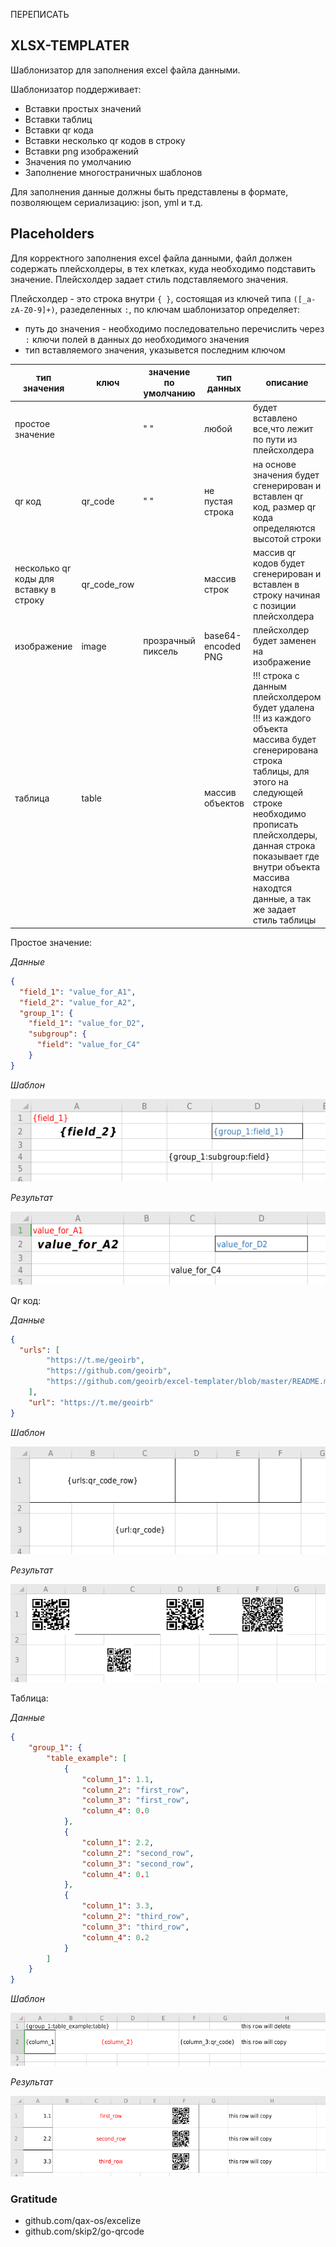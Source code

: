 ПЕРЕПИСАТЬ

## XLSX-TEMPLATER

Шаблонизатор для заполнения excel файла данными.

Шаблонизатор поддерживает:
* Вставки простых значений
* Вставки таблиц
* Вставки qr кода
* Вставки несколько qr кодов в строку
* Вставки png изображений
* Значения по умолчанию
* Заполнение многостраничных шаблонов

Для заполнения данные должны быть представлены в формате, позволяющем сериализацию: json, yml и т.д. 

## Placeholders

Для корректного заполнения excel файла данными, файл должен содержать плейсхолдeры, в тех клетках, куда необходимо подставить значение. Плейсхолдер задает стиль подставляемого значения.

Плейсхолдер - это строка внутри `{ }`, состоящая из ключей типа `([_a-zA-Z0-9]+)`, разеделенных `:`, по ключам шаблонизатор определяет:
- путь до значения - необходимо последовательно перечислить через `:` ключи полей в данных до необходимого значения
- тип вставляемого значения, указывется последним ключом
  
| тип значения                           | ключ        | значение по умолчанию | тип данных       | описание                                                                                            |
|----------------------------------------|-------------|-----------------------|------------------|-----------------------------------------------------------------------------------------------------|
| простое значение                       |             | " "                   | любой            | будет вставлено все,что лежит по пути из плейсхолдера                                               |
| qr код                                 | qr_code     | " "                   | не пустая строка | на основе значения будет сгенерирован и вставлен qr код, размер qr кода определяются высотой строки |
| несколько qr коды для вставку в строку | qr_code_row |                       | массив строк     | массив qr кодов будет сгенерирован и вставлен в строку начиная с позиции плейсхолдера               |
| изображение                            | image       | прозрачный пиксель    | base64-encoded PNG | плейсхолдер будет заменен на изображение  
| таблица                                | table       |                       | массив объектов  | !!! строка с данным плейсхолдером будет удалена !!! из каждого объекта массива будет сгенерирована строка таблицы, для этого на следующей строке необходимо прописать плейсхолдеры, данная строка показывает где внутри объекта массива находтся данные, а так же задает стиль таблицы |

Простое значение:

_Данные_

```json
{
  "field_1": "value_for_A1",
  "field_2": "value_for_A2",
  "group_1": {
    "field_1": "value_for_D2",
    "subgroup": {
      "field": "value_for_C4"
    }
}
```

_Шаблон_

![simple_value_template](images/simple_value_template.png)

_Результат_

![simple_value_result](images/simple_value_result.png)

Qr код:

_Данные_

```json
{
  "urls": [
		"https://t.me/geoirb",
		"https://github.com/geoirb",
		"https://github.com/geoirb/excel-templater/blob/master/README.md"
	],
	"url": "https://t.me/geoirb"
}
```

_Шаблон_

![qr_code_template](images/qr_code_template.png)

_Результат_

![qr_code_result](images/qr_code_result.png)


Таблица:

_Данные_

```json
{
	"group_1": {
		"table_example": [
			{
				"column_1": 1.1,
				"column_2": "first_row",
				"column_3": "first_row",
				"column_4": 0.0
			},
			{
				"column_1": 2.2,
				"column_2": "second_row",
				"column_3": "second_row",
				"column_4": 0.1
			},
			{
				"column_1": 3.3,
				"column_2": "third_row",
				"column_3": "third_row",
				"column_4": 0.2
			}
		]
	}
}
```

_Шаблон_

![table_template](images/table_template.png)

_Результат_

![table_result](images/table_result.png)

### Gratitude

- github.com/qax-os/excelize
- github.com/skip2/go-qrcode
